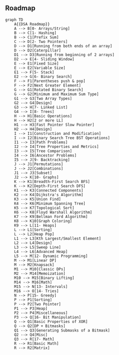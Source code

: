 <!-- <details>
<summary>🌈 Click to reveal awesome table! 🚀</summary>

<table>
  <tr>
    <th colspan="3" style="background-color: #4CAF50; color: white; font-size: 16px; font-weight: bold; text-align: center; padding: 10px; border: 2px solid #4CAF50;">🌟 Super Awesome Table 🌟</th>
  </tr>
  <tr>
    <th style="background-color: #2196F3; color: white; padding: 10px; border: 1px solid #1976D2;">Header 1 📊</th>
    <th style="background-color: #FFC107; color: black; padding: 10px; border: 1px solid #FFA000;">Header 2 💡</th>
    <th style="background-color: #E91E63; color: white; padding: 10px; border: 1px solid #C2185B;">Header 3 🎨</th>
  </tr>
  <tr>
    <td style="background-color: #E3F2FD; padding: 10px; border: 1px solid #90CAF9;">
      <details>
        <summary>Expand for cool stuff!</summary>
        <ul>
          <li>Item 1 🔥</li>
          <li>Item 2 ⚡</li>
        </ul>
      </details> 
    </td>
    <td style="background-color: #FFF9C4; padding: 10px; border: 1px solid #FFF176;">
      <img src="https://github.githubassets.com/images/icons/emoji/octocat.png" alt="Octocat" width="50"><br>
      GitHub Octocat!
    </td>
    <td style="background-color: #FCE4EC; padding: 10px; border: 1px solid #F48FB1;">
      <code>console.log("Hello!")</code>
    </td>
  </tr>
  <tr>
    <td style="background-color: #E8F5E9; padding: 10px; border: 1px solid #A5D6A7;">
      <a href="https://github.com">GitHub Link</a>
    </td>
    <td style="background-color: #FFECB3; padding: 10px; border: 1px solid #FFD54F;">
      <blockquote>Inspiring quote here!</blockquote>
    </td>
    <td style="background-color: #F3E5F5; padding: 10px; border: 1px solid #CE93D8;">
      <details>
        <summary>Task List</summary>
        <ul>
          <li>[ ] Task 1</li>
          <li>[x] Task 2</li>
        </ul>
      </details>
    </td>
  </tr>
</table>

</details>-->


## Roadmap
```mermaid
graph TD
    A{{DSA Roadmap}}
    A --> B[0- Arrays/String]
    B --> C[1- Hashing]
    B --> C1[Prefix Sum]
    C --> D[2- Two Pointers]
    D --> D1[Running from both ends of an array]
    D --> D2[Caterpillar]
    D1 --> D3[Running from beginning of 2 arrays]
    D2 --> E[4- Sliding Window]
    E --> E1[Fixed Size]
    E --> E2[Variable Size]
    E1 --> F[5- Stack]
    E2 --> G[6- Binary Search]
    F --> F1[Parentheses push & pop]
    F --> F2[Next Greater Element]
    G --> G1[Rotated Binary Search]
    G --> G2[Minimum and Maximum Sum Type]
    G1 --> G3[Two Array Types]
    G2 --> G4[Design]
    G3 --> H[7- Linked List]
    G4 --> I[8- Trees]
    H --> H1[Basic Operations]
    H --> H2[2 or more LL]
    H1 --> H3[Fast Pointer Slow Pointer]
    H2 --> H4[Design]
    I --> I1[Construction and Modification]
    I --> I2[Binary Search Tree BST Operations]
    I1 --> I3[Path Problems]
    I2 --> I4[Tree Properties and Metrics]
    I3 --> I5[Tree Comparison]
    I4 --> I6[Ancestor Problems]
    I5 --> J[9- Backtracking]
    J --> J1[Permutations]
    J --> J2[Combinations]
    J1 --> J3[Subset]
    J2 --> K[10- Graphs]
    K --> K1[Breadth-First Search BFS]
    K --> K2[Depth-First Search DFS]
    K1 --> K3[Connected Components]
    K2 --> K4[Dijkstra's Algorithm]
    K3 --> K5[Union Find]
    K4 --> K6[Minimum Spanning Tree]
    K5 --> K7[Topological Sort]
    K6 --> K8[Floyd Warshall Algorithm]
    K7 --> K9[Bellman Ford Algorithm]
    K8 --> K10[Graph Coloring]
    K9 --> L[11- Heaps]
    L --> L1[Sorting]
    L --> L2[Heap Pop]
    L1 --> L3[Kth Largest/Smallest Element]
    L2 --> L4[Design]
    L3 --> L5[Sweep Line]
    L4 --> L6[Advanced Heap]
    L5 --> M[12- Dynamic Programming]
    M --> M1[Linear DP]
    M --> M2[Knapsack]
    M1 --> M10[Classic DPs]
    M2 --> M14[Memoization]
    M10 --> M15[Binary Lifting]
    M14 --> M16[Math]
    M15 --> N[13- Intervals]
    M16 --> O[14- Tries]
    N --> P[15- Greedy]
    P --> P1[Sorting]
    P --> P2[Two Pointer]
    P1 --> P3[Heap]
    P2 --> P4[Miscellaneous]
    P3 --> Q[16- Bit Manipulation]
    Q --> Q1[Basic Properties of XOR]
    Q --> Q2[DP + Bitmasks]
    Q1 --> Q3[Generating Submasks of a Bitmask]
    Q2 --> Q4[Misc]
    Q3 --> R[17- Math]
    R --> R1[Basic Math]
    R --> R2[Matrix]
```
<!-- another alternative>

```mermaid

mindmap
  root((DSA Roadmap))
    Arrays & Hashing
      Two Pointers
        Binary Search
        Sliding Window
        Linked List
      Stack
    Trees
      Tries
      Backtracking
        Graphs
        1-D DP
      Heap / Priority Queue
        Intervals
        Greedy
        Advanced Graphs
        2-D DP
        Bit Manipulation
          Math & Geometry
```
<!-- another alternative-->
